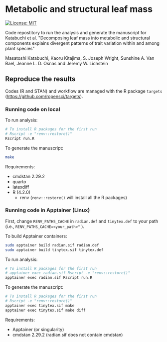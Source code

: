 # Metabolic and structural leaf mass

[![License: MIT](https://img.shields.io/badge/License-MIT-yellow.svg)](https://opensource.org/licenses/MIT)


Code repostitory to run the analysis and generate the manuscript for Katabuchi et al. "Decomposing leaf mass into metabolic and structural components explains divergent patterns of trait variation within and among plant species"

Masatoshi Katabuchi,
Kaoru Kitajima,
S. Joseph Wright,
Sunshine A. Van Bael,
Jeanne L. D. Osnas and
Jeremy W. Lichstein

## Reproduce the results

Codes (R and STAN) and workflow are managed with the R package `targets` (https://github.com/ropensci/targets).

### Running code on local

To run analysis:

```bash
# To install R packages for the first run
# Rscript -e "renv::restore()"
Rscript run.R
```

To generate the manuscript:

```bash
make
```

Requirements:

- cmdstan 2.29.2
- quarto
- latexdiff
- R (4.2.0)
	- renv (`renv::restore()` will install all the R packages)

### Running code in Apptainer (Linux)

First, change `RENV_PATHS_CACHE` in `radian.def` and `tinytex.def` to your path (i.e.,
`
RENV_PATHS_CACHE=<your_path>"
`
).

To build Apptainer containers:

```bash
sudo apptainer build radian.sif radian.def
sudo apptainer build tinytex.sif tinytex.def
```

To run analysis:

```bash
# To install R packages for the first run
# apptainer exec radian.sif Rscript -e "renv::restore()"
apptainer exec radian.sif Rscript run.R
```

To generate the manuscript:

```bash
# To install R packages for the first run
# Rscript -e "renv::restore()"
apptainer exec tinytex.sif make
apptainer exec tinytex.sif make diff
```

Requirements:

- Apptainer (or singularity)
- cmdstan 2.29.2 (radian.sif does not contain cmdstan)

